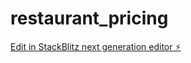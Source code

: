 # restaurant_pricing

[Edit in StackBlitz next generation editor ⚡️](https://stackblitz.com/~/github.com/ravindranantony/restaurant_pricing)